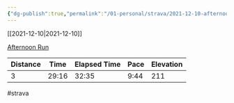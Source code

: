 ```yaml
---
{"dg-publish":true,"permalink":"/01-personal/strava/2021-12-10-afternoon-run/"}
---
```



[[2021-12-10\|2021-12-10]]

[Afternoon Run](https://www.strava.com/activities/6368228667)

| Distance | Time  | Elapsed Time | Pace | Elevation |
| -------- | ----- | ------------ | ---- | --------- |
| 3        | 29:16 | 32:35        | 9:44 | 211       |




#strava
